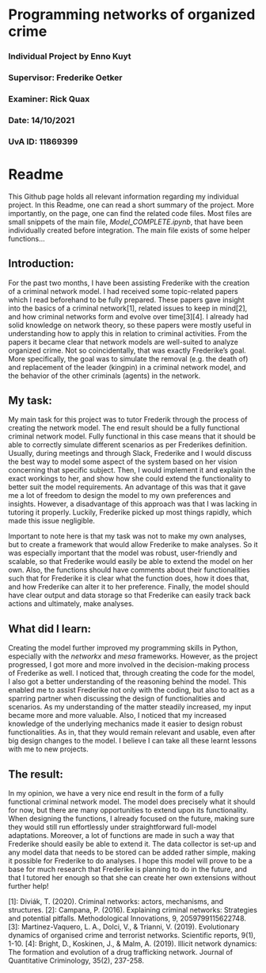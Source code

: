 # Programming networks of organized crime
### Individual Project by Enno Kuyt             
### Supervisor: Frederike Oetker 
### Examiner: Rick Quax
### Date: 14/10/2021
### UvA ID: 11869399

# Readme
This Github page holds all relevant information regarding my individual project. In this Readme, one can read a short summary of the project. More importantly, on the page, one can find the related code files. Most files are small snippets of the main file, _Model_COMPLETE.ipynb_, that have been individually created before integration. The main file exists of some helper functions... 


## Introduction:
For the past two months, I have been assisting Frederike with the creation of a criminal network model. I had received some topic-related papers which I read beforehand to be fully prepared. These papers gave insight into the basics of a criminal network[1], related issues to keep in mind[2], and how criminal networks form and evolve over time[3][4]. I already had solid knowledge on network theory, so these papers were mostly useful in understanding how to apply this in relation to criminal activities. From the papers it became clear that network models are well-suited to analyze organized crime. Not so coincidentally, that was exactly Frederike’s goal. More specifically, the goal was to simulate the removal (e.g. the death of) and replacement of the leader (kingpin) in a criminal network model, and the behavior of the other criminals (agents) in the network. 

## My task:
My main task for this project was to tutor Frederik through the process of creating the network model. The end result should be a fully functional criminal network model. Fully functional in this case means that it should be able to correctly simulate different scenarios as per Frederikes definition. Usually, during meetings and through Slack, Frederike and I would discuss the best way to model some aspect of the system based on her vision concerning that specific subject. Then, I would implement it and explain the exact workings to her, and show how she could extend the functionality to better suit the model requirements. An advantage of this was that it gave me a lot of freedom to design the model to my own preferences and insights. However, a disadvantage of this approach was that I was lacking in tutoring it properly. Luckily, Frederike picked up most things rapidly, which made this issue negligible.

Important to note here is that my task was not to make my own analyses, but to create a framework that would allow Frederike to make analyses. So it was especially important that the model was robust, user-friendly and scalable, so that Frederike would easily be able to extend the model on her own. Also, the functions should have comments about their functionalities such that for Frederike it is clear what the function does, how it does that, and how Frederike can alter it to her preference. Finally, the model should have clear output and data storage so that Frederike can easily track back actions and ultimately, make analyses.    

## What did I learn:
Creating the model further improved my programming skills in Python, especially with the _networkx_ and _mesa_ frameworks. However, as the project progressed, I got more and more involved in the decision-making process of Frederike as well. I noticed that, through creating the code for the model, I also got a better understanding of the reasoning behind the model. This enabled me to assist Frederike not only with the coding, but also to act as a sparring partner when discussing the design of functionalities and scenarios. As my understanding of the matter steadily increased, my input became more and more valuable. Also, I noticed that my increased knowledge of the underlying mechanics made it easier to design robust functionalities. As in, that they would remain relevant and usable, even after big design changes to the model. I believe I can take all these learnt lessons with me to new projects.

## The result:
In my opinion, we have a very nice end result in the form of a fully functional criminal network model. The model does precisely what it should for now, but there are many opportunities to extend upon its functionality. When designing the functions, I already focused on the future, making sure they would still run effortlessly under straightforward full-model adaptations. Moreover, a lot of functions are made in such a way that Frederike should easily be able to extend it. The data collector is set-up and any model data that needs to be stored can be added rather simple, making it possible for Frederike to do analyses. I hope this model will prove to be a base for much research that Frederike is planning to do in the future, and that I tutored her enough so that she can create her own extensions without further help!

[1]: Diviák, T. (2020). Criminal networks: actors, mechanisms, and structures.
[2]: Campana, P. (2016). Explaining criminal networks: Strategies and potential pitfalls. Methodological Innovations, 9, 2059799115622748.
[3]: Martinez-Vaquero, L. A., Dolci, V., & Trianni, V. (2019). Evolutionary dynamics of organised crime and terrorist networks. Scientific reports, 9(1), 1-10.
[4]: Bright, D., Koskinen, J., & Malm, A. (2019). Illicit network dynamics: The formation and evolution of a drug trafficking network. Journal of Quantitative Criminology, 35(2), 237-258.


